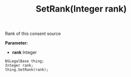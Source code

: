 ﻿---
uid: crmscript_ref_NSLegalBase_SetRank
title: SetRank(Integer rank)
intellisense: NSLegalBase.SetRank
keywords: NSLegalBase, GetRank
so.topic: reference
---

Rank of this consent source

**Parameter:** 
 - **rank** Integer

```crmscript
NSLegalBase thing;
Integer rank;
thing.SetRank(rank);
```

